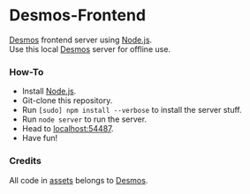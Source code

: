 # Desmos-Frontend
[Desmos](https://www.desmos.com/) frontend server using [Node.js](http://nodejs.org/).
<br>
Use this local [Desmos](https://www.desmos.com/) server for offline use.

### How-To
+ Install [Node.js](http://nodejs.org/).
+ Git-clone this repository.
+ Run `[sudo] npm install --verbose` to install the server stuff.
+ Run `node server` to run the server.
+ Head to [localhost:54487](http://localhost:54487).
+ Have fun!

### Credits
All code in [assets](./assets) belongs to [Desmos](https://www.desmos.com/).

